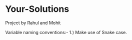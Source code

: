 # Your-Solutions
Project by Rahul and Mohit

Variable naming conventions:-
 1.) Make use of Snake case.
 